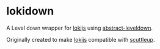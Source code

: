 # lokidown
A Level down wrapper for [lokijs](https://github.com/techfort/LokiJS) using [abstract-leveldown](https://github.com/Level/abstract-leveldown).

Originally created to make [lokijs](https://github.com/techfort/LokiJS) compatible with [scuttleup](https://github.com/mafintosh/scuttleup).
